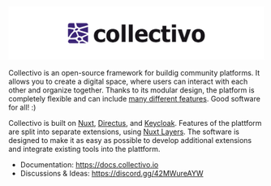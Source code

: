 ![Collectivo](docs/assets/collectivo_rgb_header.png)

Collectivo is an open-source framework for buildig community platforms. It allows you to create a digital space, where users can interact with each other and organize together. Thanks to its modular design, the platform is completely flexible and can include [many different features](#features). Good software for all! :)

Collectivo is built on [Nuxt](https://nuxt.com/docs/), [Directus](https://directus.io/), and [Keycloak](https://www.keycloak.org/). Features of the plattform are split into separate extensions, using [Nuxt Layers](https://nuxt.com/docs/guide/going-further/layers). The software is designed to make it as easy as possible to develop additional extensions and integrate existing tools into the plattform.

- Documentation: https://docs.collectivo.io
- Discussions & Ideas: https://discord.gg/42MWureAYW
